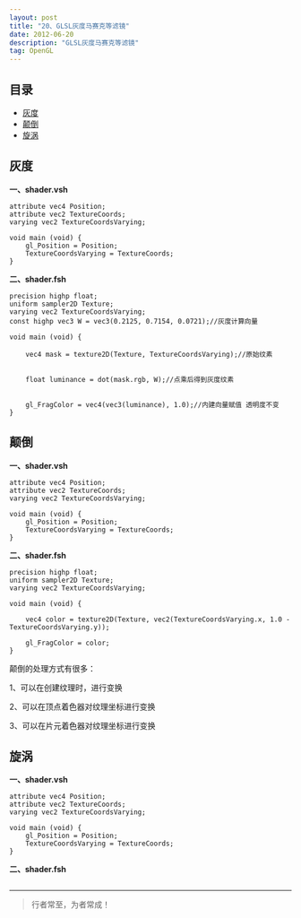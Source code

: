 ```yaml
---
layout: post
title: "20、GLSL灰度马赛克等滤镜"
date: 2012-06-20
description: "GLSL灰度马赛克等滤镜"
tag: OpenGL
---
```

 


<!-- - [参考文章：OpenGL ES初探（上）](https://www.jianshu.com/p/f58fff6d0ba0) -->


## 目录
- [灰度](#content1) 
- [颠倒](#content2) 
- [旋涡](#content3) 



<!-- ************************************************ -->
## <a id="content1"></a>灰度


**一、shader.vsh**

```
attribute vec4 Position;
attribute vec2 TextureCoords;
varying vec2 TextureCoordsVarying;

void main (void) {
    gl_Position = Position;
    TextureCoordsVarying = TextureCoords;
}
```

**二、shader.fsh**

```
precision highp float;
uniform sampler2D Texture;
varying vec2 TextureCoordsVarying;
const highp vec3 W = vec3(0.2125, 0.7154, 0.0721);//灰度计算向量

void main (void) {
    
    vec4 mask = texture2D(Texture, TextureCoordsVarying);//原始纹素
    
    
    float luminance = dot(mask.rgb, W);//点乘后得到灰度纹素
    
    
    gl_FragColor = vec4(vec3(luminance), 1.0);//内建向量赋值 透明度不变
}
```


<!-- ************************************************ -->
## <a id="content2"></a>颠倒

**一、shader.vsh**
```
attribute vec4 Position;
attribute vec2 TextureCoords;
varying vec2 TextureCoordsVarying;

void main (void) {
    gl_Position = Position;
    TextureCoordsVarying = TextureCoords;
}
```


**二、shader.fsh**

```
precision highp float;
uniform sampler2D Texture;
varying vec2 TextureCoordsVarying;

void main (void) {
    
    vec4 color = texture2D(Texture, vec2(TextureCoordsVarying.x, 1.0 - TextureCoordsVarying.y));
    
    gl_FragColor = color;
}

```

颠倒的处理方式有很多：

1、可以在创建纹理时，进行变换

2、可以在顶点着色器对纹理坐标进行变换

3、可以在片元着色器对纹理坐标进行变换


<!-- ************************************************ -->
## <a id="content3"></a>旋涡

**一、shader.vsh**

```
attribute vec4 Position;
attribute vec2 TextureCoords;
varying vec2 TextureCoordsVarying;

void main (void) {
    gl_Position = Position;
    TextureCoordsVarying = TextureCoords;
}
```

**二、shader.fsh**

```
```



----------
>  行者常至，为者常成！


